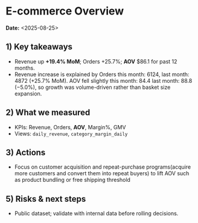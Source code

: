 # E-commerce Overview

**Date:** <2025-08-25>  

## 1) Key takeaways
- Revenue up **+19.4% MoM**; Orders +25.7%; **AOV** $86.1 for past 12 months.
- Revenue increase is explained by Orders this month: 6124, last month: 4872 (+25.7% MoM). AOV fell slightly this month: 84.4 last month: 88.8 (−5.0%), so growth was volume-driven rather than basket size expansion.

## 2) What we measured
- KPIs: Revenue, Orders, **AOV**, Margin%, GMV
- Views: `daily_revenue`, `category_margin_daily`

## 3) Actions
- Focus on customer acquisition and repeat-purchase programs(acquire more customers and convert them into repeat buyers) to lift AOV such as product bundling or free shipping threshold

## 5) Risks & next steps
- Public dataset; validate with internal data before rolling decisions.
